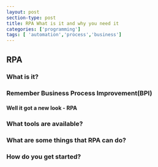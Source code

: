 ```yaml
---
layout: post
section-type: post
title: RPA What is it and why you need it
categories: ['programming']
tags: [ 'automation','process','business']
---
```



## RPA 

### What is it? 

### Remember Business Process Improvement(BPI)  
#### Well it got a new look - RPA

### What tools are available?

### What are some things that RPA can do?

### How do you get started?   





